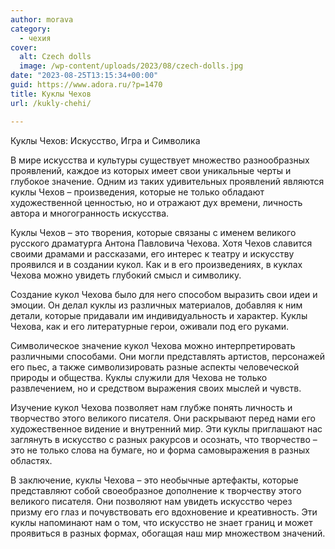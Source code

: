 ```yaml
---
author: morava
category:
  - чехия
cover:
  alt: Czech dolls
  image: /wp-content/uploads/2023/08/czech-dolls.jpg
date: "2023-08-25T13:15:34+00:00"
guid: https://www.adora.ru/?p=1470
title: Куклы Чехов
url: /kukly-chehi/

---
```

Куклы Чехов: Искусство, Игра и Символика

В мире искусства и культуры существует множество разнообразных проявлений, каждое из которых имеет свои уникальные черты и глубокое значение. Одним из таких удивительных проявлений являются куклы Чехов – произведения, которые не только обладают художественной ценностью, но и отражают дух времени, личность автора и многогранность искусства.

Куклы Чехов – это творения, которые связаны с именем великого русского драматурга Антона Павловича Чехова. Хотя Чехов славится своими драмами и рассказами, его интерес к театру и искусству проявился и в создании кукол. Как и в его произведениях, в куклах Чехова можно увидеть глубокий смысл и символику.

Создание кукол Чехова было для него способом выразить свои идеи и эмоции. Он делал куклы из различных материалов, добавляя к ним детали, которые придавали им индивидуальность и характер. Куклы Чехова, как и его литературные герои, оживали под его руками.

Символическое значение кукол Чехова можно интерпретировать различными способами. Они могли представлять артистов, персонажей его пьес, а также символизировать разные аспекты человеческой природы и общества. Куклы служили для Чехова не только развлечением, но и средством выражения своих мыслей и чувств.

Изучение кукол Чехова позволяет нам глубже понять личность и творчество этого великого писателя. Они раскрывают перед нами его художественное видение и внутренний мир. Эти куклы приглашают нас заглянуть в искусство с разных ракурсов и осознать, что творчество – это не только слова на бумаге, но и форма самовыражения в разных областях.

В заключение, куклы Чехова – это необычные артефакты, которые представляют собой своеобразное дополнение к творчеству этого великого писателя. Они позволяют нам увидеть искусство через призму его глаз и почувствовать его вдохновение и креативность. Эти куклы напоминают нам о том, что искусство не знает границ и может проявиться в разных формах, обогащая наш мир множеством значений.
